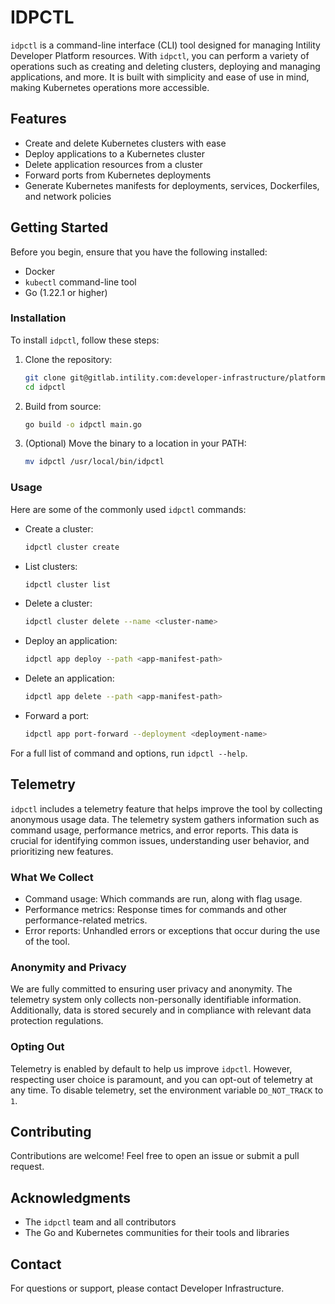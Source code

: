 
# IDPCTL

`idpctl` is a command-line interface (CLI) tool designed for managing Intility Developer Platform resources. With `idpctl`, you can perform a variety of operations such as creating and deleting clusters, deploying and managing applications, and more. It is built with simplicity and ease of use in mind, making Kubernetes operations more accessible.

## Features

- Create and delete Kubernetes clusters with ease
- Deploy applications to a Kubernetes cluster
- Delete application resources from a cluster
- Forward ports from Kubernetes deployments
- Generate Kubernetes manifests for deployments, services, Dockerfiles, and network policies

## Getting Started

Before you begin, ensure that you have the following installed:
- Docker
- `kubectl` command-line tool
- Go (1.22.1 or higher)

### Installation

To install `idpctl`, follow these steps:

1. Clone the repository:

    ```sh
    git clone git@gitlab.intility.com:developer-infrastructure/platform-2.0/idpctl.git
    cd idpctl
    ```

2. Build from source:

    ```sh
    go build -o idpctl main.go
    ```

3. (Optional) Move the binary to a location in your PATH:

    ```sh
    mv idpctl /usr/local/bin/idpctl
    ```

### Usage

Here are some of the commonly used `idpctl` commands:

- Create a cluster:
    ```sh
    idpctl cluster create
    ```

- List clusters:
    ```sh
    idpctl cluster list
    ```

- Delete a cluster:
    ```sh
    idpctl cluster delete --name <cluster-name>
    ```

- Deploy an application:
    ```sh
    idpctl app deploy --path <app-manifest-path>
    ```

- Delete an application:
    ```sh
    idpctl app delete --path <app-manifest-path>
    ```

- Forward a port:
    ```sh
    idpctl app port-forward --deployment <deployment-name>
    ```

For a full list of command and options, run `idpctl --help`.

## Telemetry

`idpctl` includes a telemetry feature that helps improve the tool by collecting anonymous usage data. 
The telemetry system gathers information such as command usage, performance metrics, and error reports. 
This data is crucial for identifying common issues, understanding user behavior, and prioritizing new features.

### What We Collect

- Command usage: Which commands are run, along with flag usage.
- Performance metrics: Response times for commands and other performance-related metrics.
- Error reports: Unhandled errors or exceptions that occur during the use of the tool.

### Anonymity and Privacy

We are fully committed to ensuring user privacy and anonymity. 
The telemetry system only collects non-personally identifiable information. 
Additionally, data is stored securely and in compliance with relevant data protection regulations.

### Opting Out

Telemetry is enabled by default to help us improve `idpctl`. However, respecting user choice is paramount, 
and you can opt-out of telemetry at any time. To disable telemetry, set the environment variable 
`DO_NOT_TRACK` to `1`.

## Contributing

Contributions are welcome! Feel free to open an issue or submit a pull request.

## Acknowledgments

- The `idpctl` team and all contributors
- The Go and Kubernetes communities for their tools and libraries

## Contact

For questions or support, please contact Developer Infrastructure.
